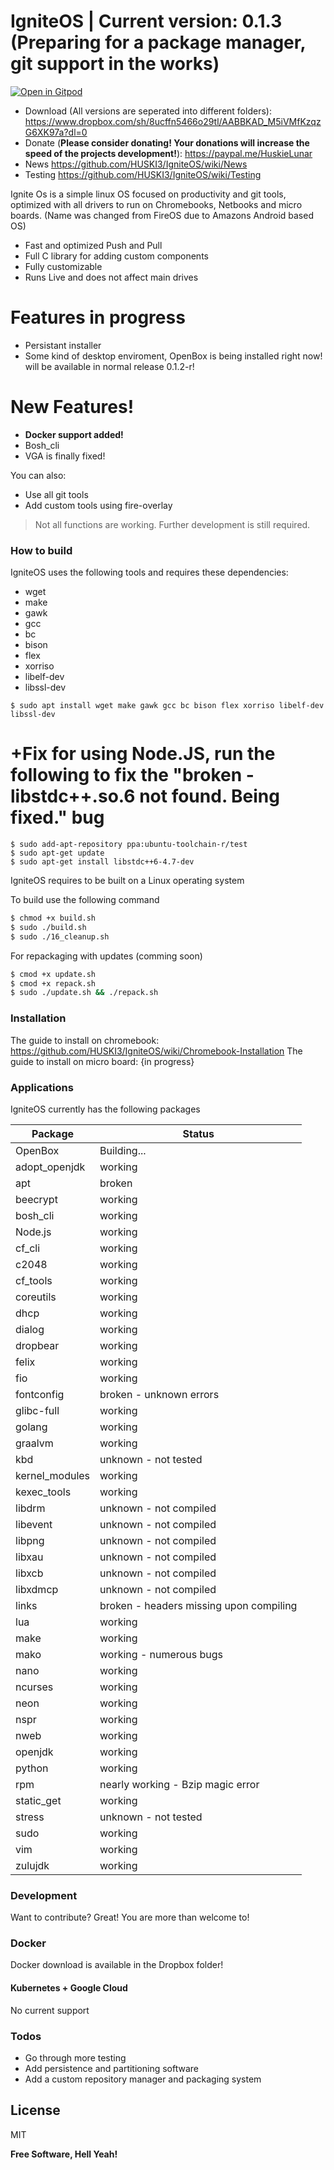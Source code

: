 # IgniteOS | Current version: 0.1.3 (Preparing for a package manager, git support in the works)

[![Open in Gitpod](https://gitpod.io/button/open-in-gitpod.svg)](https://gitpod.io/#https://github.com/HUSKI3/IgniteOS/)

  - Download (All versions are seperated into different folders): https://www.dropbox.com/sh/8ucffn5466o29tl/AABBKAD_M5iVMfKzqzG6XK97a?dl=0
  - Donate (<b>Please consider donating! Your donations will increase the speed of the projects development!</b>): https://paypal.me/HuskieLunar
  - News https://github.com/HUSKI3/IgniteOS/wiki/News
  - Testing https://github.com/HUSKI3/IgniteOS/wiki/Testing


Ignite Os is a simple linux OS focused on productivity and git tools, optimized with all drivers to run on Chromebooks, Netbooks and micro boards. (Name was changed from FireOS due to Amazons Android based OS)
  - Fast and optimized Push and Pull  
  - Full C library for adding custom components
  - Fully customizable
  - Runs Live and does not affect main drives
  
# Features in progress
  - Persistant installer
  - Some kind of desktop enviroment, OpenBox is being installed right now! will be available in normal release 0.1.2-r!
  
# New Features!
  - <b>Docker support added!</b>
  - Bosh_cli
  -  VGA is finally fixed!


You can also:
  - Use all git tools
  - Add custom tools using fire-overlay


> Not all functions are working. Further development is still required.



### How to build

IgniteOS uses the following tools and requires these dependencies:

* wget 
* make 
* gawk 
* gcc 
* bc 
* bison 
* flex 
* xorriso 
* libelf-dev 
* libssl-dev
```
$ sudo apt install wget make gawk gcc bc bison flex xorriso libelf-dev libssl-dev
```
# +Fix for using Node.JS, run the following to fix the "broken - libstdc++.so.6 not found. Being fixed." bug
```
$ sudo add-apt-repository ppa:ubuntu-toolchain-r/test
$ sudo apt-get update
$ sudo apt-get install libstdc++6-4.7-dev
```
IgniteOS requires to be built on a Linux operating system

To build use the following command

```sh
$ chmod +x build.sh
$ sudo ./build.sh
$ sudo ./16_cleanup.sh
```

For repackaging with updates (comming soon)

```sh
$ cmod +x update.sh
$ cmod +x repack.sh
$ sudo ./update.sh && ./repack.sh
```

### Installation
The guide to install on chromebook: https://github.com/HUSKI3/IgniteOS/wiki/Chromebook-Installation
The guide to install on micro board: {in progress}

### Applications

IgniteOS currently has the following packages

| Package | Status |
| ------ | ------ |
| OpenBox | Building...  |
| adopt_openjdk | working |
| apt | broken |
| beecrypt | working |
| bosh_cli | working |
| Node.js | working |
| cf_cli | working |
| c2048 | working |
| cf_tools | working |
| coreutils | working |
| dhcp | working |
| dialog | working |
| dropbear | working |
| felix | working |
| fio | working |
| fontconfig | broken - unknown errors |
| glibc-full | working |
| golang | working |
| graalvm | working |
| kbd | unknown - not tested |
| kernel_modules | working |
| kexec_tools | working |
| libdrm | unknown - not compiled |
| libevent | unknown - not compiled |
| libpng | unknown - not compiled |
| libxau | unknown - not compiled |
| libxcb | unknown - not compiled |
| libxdmcp | unknown - not compiled |
| links | broken - headers missing upon compiling |
| lua | working |
| make | working |
| mako | working - numerous bugs |
| nano | working |
| ncurses | working |
| neon | working |
| nspr | working |
| nweb | working |
| openjdk | working |
| python | working |
| rpm | nearly working - Bzip magic error |
| static_get | working |
| stress | unknown - not tested |
| sudo | working |
| vim | working |
| zulujdk | working |


### Development

Want to contribute? Great! You are more than welcome to!



### Docker
Docker download is available in the Dropbox folder!


#### Kubernetes + Google Cloud

No current support

### Todos

 - Go through more testing
 - Add persistence and partitioning software
 - Add a custom repository manager and packaging system
 

License
----

MIT


**Free Software, Hell Yeah!**
